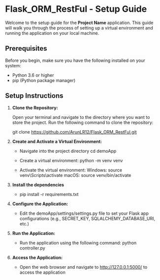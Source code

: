 # Flask_ORM_RestFul - Setup Guide

Welcome to the setup guide for the **Project Name** application. This guide will walk you through the process of setting up a virtual environment and running the application on your local machine.

## Prerequisites

Before you begin, make sure you have the following installed on your system:

- Python 3.6 or higher
- pip (Python package manager)

## Setup Instructions

1. **Clone the Repository:**

   Open your terminal and navigate to the directory where you want to store the project. Run the following command to clone the repository:

   git clone https://github.com/ArunLR12/Flask_ORM_RestFul.git

2. **Create and Activate a Virtual Environment:**

    * Navigate into the project directory
      cd demoApp

    * Create a virtual environment:
      python -m venv venv

    * Activate the virtual environment:
      Windows: source venv\Scripts\activate
      macOS: source venv/bin/activate

3. **Install the dependencies**

      * pip install -r requirements.txt

4. **Configure the Application:**

    * Edit the demoApp/settings/settings.py file to set your Flask app configurations (e.g., SECRET_KEY, SQLALCHEMY_DATABASE_URI, etc.)

5. **Run the Application:**
  
    * Run the application using the following command:
      python controller.py

6. **Access the Application:**

    * Open the web browser and navigate to http://127.0.0.1:5000/ to access the application
